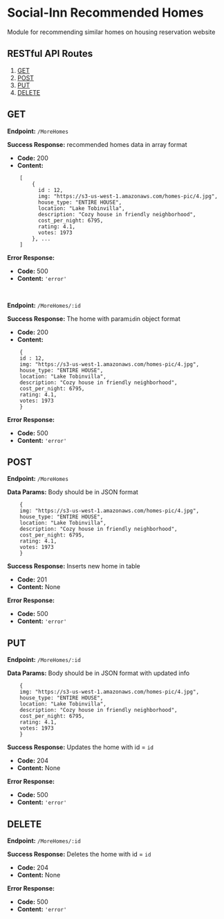 # Social-Inn Recommended Homes
Module for recommending similar homes on housing reservation website

## RESTful API Routes

1. [GET](#GET)
1. [POST](#POST)
1. [PUT](#PUT)
1. [DELETE](#DELETE)

## GET
**Endpoint:** `/MoreHomes`

**Success Response:** recommended homes data in array format
- **Code:** 200
- **Content:**
```
	[
		{
		  id : 12,
		  img: "https://s3-us-west-1.amazonaws.com/homes-pic/4.jpg",
		  house_type: "ENTIRE HOUSE",
		  location: "Lake Tobinvilla",
		  description: "Cozy house in friendly neighborhood",
		  cost_per_night: 6795,
		  rating: 4.1,
		  votes: 1973 
		}, ...
	]
```

**Error Response:**
- **Code:** 500
- **Content:** `'error'`
<br />

**Endpoint:** `/MoreHomes/:id`

**Success Response:** The home with param`id`in object format
- **Code:** 200
- **Content:**
```
	{
	id : 12,
	img: "https://s3-us-west-1.amazonaws.com/homes-pic/4.jpg",
	house_type: "ENTIRE HOUSE",
	location: "Lake Tobinvilla",
	description: "Cozy house in friendly neighborhood",
	cost_per_night: 6795,
	rating: 4.1,
	votes: 1973 
	}
```
**Error Response:**
- **Code:** 500
- **Content:** `'error'`

## POST
**Endpoint:** `/MoreHomes`

**Data Params:** Body should be in JSON format
```
	{
	img: "https://s3-us-west-1.amazonaws.com/homes-pic/4.jpg",
	house_type: "ENTIRE HOUSE",
	location: "Lake Tobinvilla",
	description: "Cozy house in friendly neighborhood",
	cost_per_night: 6795,
	rating: 4.1,
	votes: 1973
	}
```
**Success Response:** Inserts new home in table
- **Code:** 201
- **Content:** None

**Error Response:**
- **Code:** 500
- **Content:** `'error'`

## PUT
**Endpoint:** `/MoreHomes/:id`

**Data Params:** Body should be in JSON format with updated info
```
	{
	img: "https://s3-us-west-1.amazonaws.com/homes-pic/4.jpg",
	house_type: "ENTIRE HOUSE",
	location: "Lake Tobinvilla",
	description: "Cozy house in friendly neighborhood",
	cost_per_night: 6795,
	rating: 4.1,
	votes: 1973
	}
```
**Success Response:** Updates the home with id = `id`
- **Code:** 204
- **Content:** None

**Error Response:**
- **Code:** 500
- **Content:** `'error'`

## DELETE
**Endpoint:** `/MoreHomes/:id`

**Success Response:** Deletes the home with id = `id`
- **Code:** 204
- **Content:** None

**Error Response:**
- **Code:** 500
- **Content:** `'error'`
